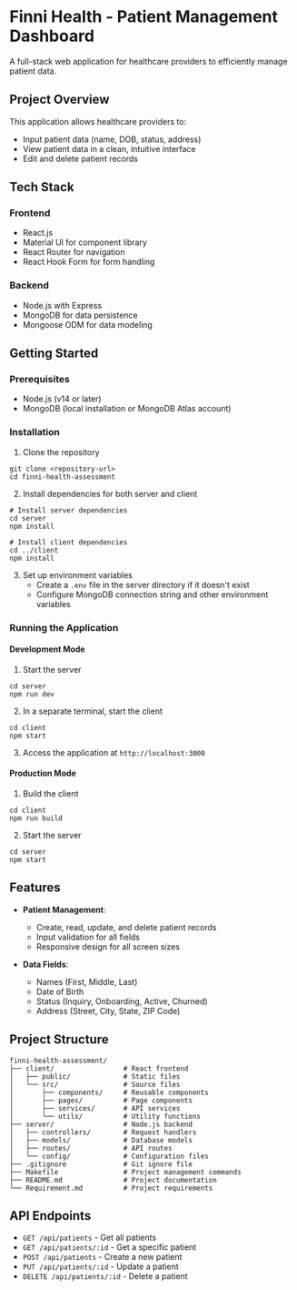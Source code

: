 # Finni Health - Patient Management Dashboard

A full-stack web application for healthcare providers to efficiently manage patient data.

## Project Overview

This application allows healthcare providers to:
- Input patient data (name, DOB, status, address)
- View patient data in a clean, intuitive interface
- Edit and delete patient records

## Tech Stack

### Frontend
- React.js
- Material UI for component library
- React Router for navigation
- React Hook Form for form handling

### Backend
- Node.js with Express
- MongoDB for data persistence
- Mongoose ODM for data modeling

## Getting Started

### Prerequisites
- Node.js (v14 or later)
- MongoDB (local installation or MongoDB Atlas account)

### Installation

1. Clone the repository
```
git clone <repository-url>
cd finni-health-assessment
```

2. Install dependencies for both server and client
```
# Install server dependencies
cd server
npm install

# Install client dependencies
cd ../client
npm install
```

3. Set up environment variables
   - Create a `.env` file in the server directory if it doesn't exist
   - Configure MongoDB connection string and other environment variables

### Running the Application

#### Development Mode

1. Start the server
```
cd server
npm run dev
```

2. In a separate terminal, start the client
```
cd client
npm start
```

3. Access the application at `http://localhost:3000`

#### Production Mode

1. Build the client
```
cd client
npm run build
```

2. Start the server
```
cd server
npm start
```

## Features

- **Patient Management**:
  - Create, read, update, and delete patient records
  - Input validation for all fields
  - Responsive design for all screen sizes

- **Data Fields**:
  - Names (First, Middle, Last)
  - Date of Birth
  - Status (Inquiry, Onboarding, Active, Churned)
  - Address (Street, City, State, ZIP Code)

## Project Structure

```
finni-health-assessment/
├── client/                 # React frontend
│   ├── public/             # Static files
│   └── src/                # Source files
│       ├── components/     # Reusable components
│       ├── pages/          # Page components
│       ├── services/       # API services
│       └── utils/          # Utility functions
├── server/                 # Node.js backend
│   ├── controllers/        # Request handlers
│   ├── models/             # Database models
│   ├── routes/             # API routes
│   └── config/             # Configuration files
├── .gitignore              # Git ignore file
├── Makefile                # Project management commands
├── README.md               # Project documentation
└── Requirement.md          # Project requirements
```

## API Endpoints

- `GET /api/patients` - Get all patients
- `GET /api/patients/:id` - Get a specific patient
- `POST /api/patients` - Create a new patient
- `PUT /api/patients/:id` - Update a patient
- `DELETE /api/patients/:id` - Delete a patient
